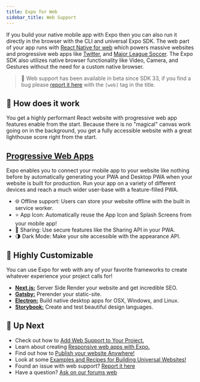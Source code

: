 ```yaml
---
title: Expo for Web
sidebar_title: Web Support
---
```


If you build your native mobile app with Expo then you can also run it directly in the browser with the CLI and universal Expo SDK. The web part of your app runs with [React Native for web](https://github.com/necolas/react-native-web) which powers massive websites and progressive web apps like [Twitter](https://mobile.twitter.com/), and [Major League Soccer](https://matchcenter.mlssoccer.com/). The Expo SDK also utilizes native browser functionality like Video, Camera, and Gestures without the need for a custom native browser.

> 🚨 Web support has been available in beta since SDK 33, if you find a bug please [report it here](https://github.com/expo/expo/issues) with the `[web]` tag in the title.

## 🔎 How does it work

You get a highly performant React website with progressive web app features enable from the start. Because there is no "magical" canvas work going on in the background, you get a fully accessible website with a great lighthouse score right from the start.

## [Progressive Web Apps](https://developers.google.com/web/progressive-web-apps/)

Expo enables you to connect your mobile app to your website like nothing before by automatically generating your PWA and Desktop PWA when your website is built for production. Run your app on a variety of different devices and reach a much wider user-base with a feature-filled PWA.

- 🌐 Offline support: Users can store your website offline with the built in service worker.
- ⭐️ App Icon: Automatically reuse the App Icon and Splash Screens from your mobile app!
- 💬 Sharing: Use secure features like the Sharing API in your PWA.
- 🌗 Dark Mode: Make your site accessible with the appearance API.
<!-- - Password Sharing: Expo can automatically link your native app to your website with tools like Apple App-site Association which means your users can sign-in on one platform and auto-fill on another. -->

## 🎨 Highly Customizable

You can use Expo for web with any of your favorite frameworks to create whatever experience your project calls for!

- [**Next.js:**](https://dev.to/evanbacon/next-js-expo-and-react-native-for-web-3kd9) Server Side Render your website and get incredible SEO.
- [**Gatsby:**](https://dev.to/evanbacon/gatsby-react-native-for-web-expo-2kgc) Prerender your static-site.
- [**Electron:**](https://dev.to/evanbacon/making-desktop-apps-with-electron-react-native-and-expo-5e36) Build native desktop apps for OSX, Windows, and Linux.
- [**Storybook:**](https://github.com/expo/examples/tree/master/with-storybook) Create and test beautiful design languages.

## 🏁 Up Next

- Check out how to [Add Web Support to Your Project.](https://docs.expo.io/versions/v36.0.0/guides/running-in-the-browser/#adding-web-support-to-expo-projects)
- Learn about creating [Responsive web apps with Expo.](https://blog.expo.io/media-queries-with-react-native-for-ios-android-and-web-e0b73ed5777b)
- Find out how to [Publish your website Anywhere!](https://docs.expo.io/versions/v36.0.0/distribution/publishing-websites/)
- Look at some [Examples and Recipes for Building Universal Websites!](https://github.com/expo/examples)
- Found an issue with web support? [Report it here](https://github.com/expo/expo/issues)
- Have a question? [Ask on our forums web](https://forums.expo.io/c/expo-web)